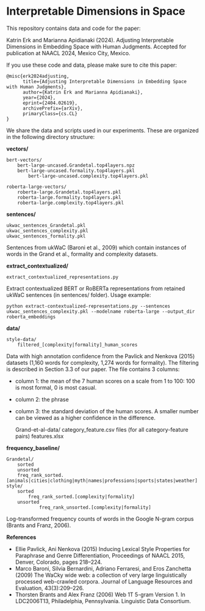 # Interpretable Dimensions in Space

This repository contains data and code for the paper:

Katrin Erk and Marianna Apidianaki (2024). Adjusting Interpretable Dimensions in Embedding Space with Human Judgments. Accepted for publication at NAACL 2024, Mexico City, Mexico.

If you use these code and data, please make sure to cite this paper:

```
@misc{erk2024adjusting,
      title={Adjusting Interpretable Dimensions in Embedding Space with Human Judgments}, 
      author={Katrin Erk and Marianna Apidianaki},
      year={2024},
      eprint={2404.02619},
      archivePrefix={arXiv},
      primaryClass={cs.CL}
}
```

We share the data and scripts used in our experiments. These are organized in the following directory structure:

**vectors/**

	bert-vectors/
 		bert-large-uncased.Grandetal.top4layers.npz
   		bert-large-uncased.formality.top4layers.pkl
    		bert-large-uncased.complexity.top4layers.pkl
	
 	roberta-large-vectors/
		roberta-large.Grandetal.top4layers.pkl
 		roberta-large.formality.top4layers.pkl
  		roberta-large.complexity.top4layers.pkl

 **sentences/**
 
 	ukwac_sentences_Grandetal.pkl
  	ukwac_sentences_complexity.pkl
   	ukwac_sentences_formality.pkl

Sentences from ukWaC (Baroni et al., 2009) which contain instances of words in the Grand et al., formality and complexity datasets.

**extract_contextualized/**
  	
	extract_contextualized_representations.py

Extract contextualized BERT or RoBERTa representations from retained ukWaC sentences (in sentences/ folder). Usage example: 

```
python extract-contextualized-representations.py --sentences ukwac_sentences_complexity.pkl --modelname roberta-large --output_dir roberta_embeddings
```

  **data/**
  
 	style-data/
		filtered_[complexity|formality]_human_scores

Data with high annotation confidence from the Pavlick and Nenkova (2015) datasets (1,160 words for complexity, 1,274 words for formality). The filtering is described in Section 3.3 of our paper. The file contains 3 columns:
* column 1: the mean of the 7 human scores on a scale from 1 to 100: 100 is most formal, 0 is most casual.
* column 2: the phrase
* column 3: the standard deviation of the human scores. A smaller number can be viewed as a higher confidence in the difference.  

	Grand-et-al-data/
 		category_feature.csv files (for all category-feature pairs)
   		features.xlsx


**frequency_baseline/**
  
	Grandetal/
 		sorted
   		unsorted
 		freq_rank_sorted.[animals|cities|clothing|myth|names|professions|sports|states|weather]
	style/
 		sorted
   			freq_rank_sorted.[complexity|formality]
   		unsorted
     			freq_rank_unsorted.[complexity|formality]

Log-transformed frequency counts of words in the Google N-gram corpus (Brants and Franz, 2006). 

  
**References**

- Ellie Pavlick, Ani Nenkova (2015) Inducing Lexical Style Properties for Paraphrase and Genre Differentiation, Proceedings of NAACL 2015, Denver, Colorado, pages 218–224. 
- Marco Baroni, Silvia Bernardini, Adriano Ferraresi, and Eros Zanchetta (2009) The WaCky wide web: a collection of very large linguistically processed web-crawled corpora. Journal of Language Resources and Evaluation, 43(3):209–226.
- Thorsten Brants and Alex Franz (2006) Web 1T 5-gram Version 1. In LDC2006T13, Philadelphia, Pennsylvania. Linguistic Data Consortium.
